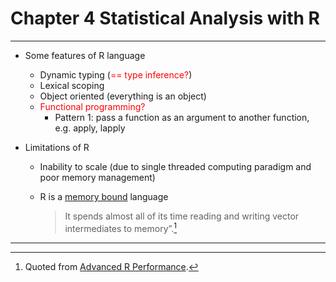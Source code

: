 # Chapter 4 Statistical Analysis with R

---

- Some features of R language

  * Dynamic typing (<font color='red'>== type inference?</font>)
  * Lexical scoping
  * Object oriented (everything is an object)
  * <font color='red'>Functional programming?</font>
    + Pattern 1: pass a function as an argument to another function, e.g. apply, lapply

- Limitations of R

  * Inability to scale (due to single threaded computing paradigm and poor memory management)
  * R is a [memory bound](https://en.wikipedia.org/wiki/Memory_bound_function) language 

    >It spends almost all of its time reading and writing vector intermediates to memory”.[^R_is_memory_bound]

---

[^R_is_memory_bound]: Quoted from [Advanced R Performance](http://adv-r.had.co.nz/Performance.html).